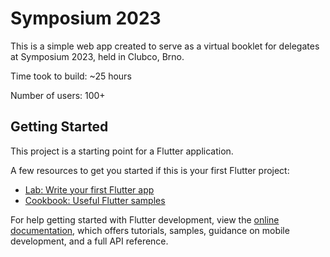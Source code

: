 # Symposium 2023

This is a simple web app created to serve as a virtual booklet for delegates at Symposium 2023, held in Clubco, Brno.

Time took to build: ~25 hours

Number of users: 100+

## Getting Started

This project is a starting point for a Flutter application.

A few resources to get you started if this is your first Flutter project:

- [Lab: Write your first Flutter app](https://docs.flutter.dev/get-started/codelab)
- [Cookbook: Useful Flutter samples](https://docs.flutter.dev/cookbook)

For help getting started with Flutter development, view the
[online documentation](https://docs.flutter.dev/), which offers tutorials,
samples, guidance on mobile development, and a full API reference.
